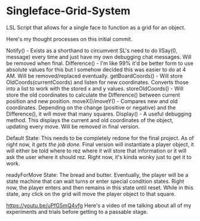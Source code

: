 # Singleface-Grid-System
LSL Script that allows for a single face to function as a grid for an object.

Here's my thought processes on this initial commit.

Notify() - Exists as a shorthand to circumvent SL's need to do llSay(0, message) every time and just have my own debugging chat messages. Will be removed when final.
Difference() - I'm like 99% it'd be better form to use absolute values for this but I somehow decided this was easier to do at 4 AM. Will be removed/replaced eventually.
getBoardCoords() - Will store OldCoords(currentCoords) and listen for new coordinates. Converts those into a list to work with the stored x and y values.
storeOldCoords() - Will store the old coordinates to calculate the Difference() between current position and new position.
moveX()/moveY() - Compares new and old coordinates. Depending on the change (positive or negative) and the Difference(), it will move that many squares.
Display() - A useful debugging method. This displays the current and old coordinates of the object, updating every move. Will be removed in final version.

Default State: This needs to be completely redone for the final project. As of right now, it *gets the job done.* Final version will instantiate a player object, it will either be told where to rez where it will store that information or it will ask the user where it should rez. Right now, it's kinda wonky just to get it to work.

readyForMove State: The bread and butter. Eventually, the player will be a state machine that can wait turns or enter special condition states. Right now, the player enters and then remains in this state until reset. While in this state, any click on the grid will move the player object to that square.

https://youtu.be/uPfG5mQ4vfg Here's a video of me talking about all of my experiments and trials before getting to a passable stage.

